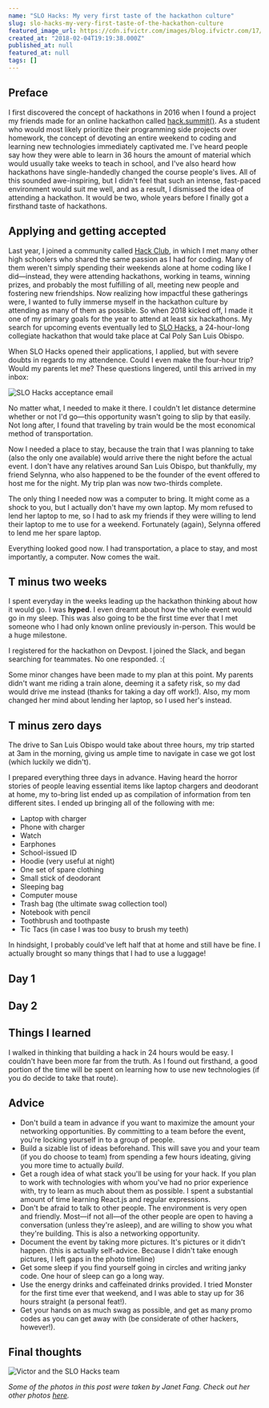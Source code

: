 ```yaml
---
name: "SLO Hacks: My very first taste of the hackathon culture"
slug: slo-hacks-my-very-first-taste-of-the-hackathon-culture
featured_image_url: https://cdn.ifvictr.com/images/blog.ifvictr.com/17/cover.png
created_at: "2018-02-04T19:19:38.000Z"
published_at: null
featured_at: null
tags: []
---
```


<!-- 17 -->

## Preface

I first discovered the concept of hackathons in 2016 when I found a project my friends made for an online hackathon called [hack.summit()](https://hacksummit.org). As a student who would most likely prioritize their programming side projects over homework, the concept of devoting an entire weekend to coding and learning new technologies immediately captivated me. I've heard people say how they were able to learn in 36 hours the amount of material which would usually take weeks to teach in school, and I've also heard how hackathons have single-handedly changed the course people's lives. All of this sounded awe-inspiring, but I didn't feel that such an intense, fast-paced environment would suit me well, and as a result, I dismissed the idea of attending a hackathon. It would be two, whole years before I finally got a firsthand taste of hackathons.

## Applying and getting accepted

Last year, I joined a community called [Hack Club](https://hackclub.com), in which I met many other high schoolers who shared the same passion as I had for coding. Many of them weren't simply spending their weekends alone at home coding like I did—instead, they were attending hackathons, working in teams, winning prizes, and probably the most fulfilling of all, meeting new people and fostering new friendships. Now realizing how impactful these gatherings were, I wanted to fully immerse myself in the hackathon culture by attending as many of them as possible. So when 2018 kicked off, I made it one of my primary goals for the year to attend at least six hackathons. My search for upcoming events eventually led to [SLO Hacks](https://www.slohacks.com), a 24-hour-long collegiate hackathon that would take place at Cal Poly San Luis Obispo.

When SLO Hacks opened their applications, I applied, but with severe doubts in regards to my attendence. Could I even make the four-hour trip? Would my parents let me? These questions lingered, until this arrived in my inbox:

![SLO Hacks acceptance email](https://cdn.ifvictr.com/images/blog.ifvictr.com/17/acceptance-email.png)

No matter what, I needed to make it there. I couldn't let distance determine whether or not I'd go—this opportunity wasn't going to slip by that easily. Not long after, I found that traveling by train would be the most economical method of transportation.

Now I needed a place to stay, because the train that I was planning to take (also the only one available) would arrive there the night before the actual event. I don't have any relatives around San Luis Obispo, but thankfully, my friend Selynna, who also happened to be the founder of the event offered to host me for the night. My trip plan was now two-thirds complete.

The only thing I needed now was a computer to bring. It might come as a shock to you, but I actually don't have my own laptop. My mom refused to lend her laptop to me, so I had to ask my friends if they were willing to lend their laptop to me to use for a weekend. Fortunately (again), Selynna offered to lend me her spare laptop.

Everything looked good now. I had transportation, a place to stay, and most importantly, a computer. Now comes the wait.

## T minus two weeks

I spent everyday in the weeks leading up the hackathon thinking about how it would go. I was **hyped**. I even dreamt about how the whole event would go in my sleep. This was also going to be the first time ever that I met someone who I had only known online previously in-person. This would be a huge milestone.

I registered for the hackathon on Devpost. I joined the Slack, and began searching for teammates. No one responded. :(

Some minor changes have been made to my plan at this point. My parents didn't want me riding a train alone, deeming it a safety risk, so my dad would drive me instead (thanks for taking a day off work!). Also, my mom changed her mind about lending her laptop, so I used her's instead.

## T minus zero days

The drive to San Luis Obispo would take about three hours, my trip started at 3am in the morning, giving us ample time to navigate in case we got lost (which luckily we didn't).

I prepared everything three days in advance. Having heard the horror stories of people leaving essential items like laptop chargers and deodorant at home, my to-bring list ended up as compilation of information from ten different sites. I ended up bringing all of the following with me:

<!-- Feels a bit extra -->
- Laptop with charger
- Phone with charger
- Watch
- Earphones
- School-issued ID
- Hoodie (very useful at night)
- One set of spare clothing
- Small stick of deodorant
- Sleeping bag
- Computer mouse
- Trash bag (the ultimate swag collection tool)
- Notebook with pencil
- Toothbrush and toothpaste
- Tic Tacs (in case I was too busy to brush my teeth)

In hindsight, I probably could've left half that at home and still have be fine. I actually brought so many things that I had to use a luggage!

## Day 1

## Day 2

## Things I learned

I walked in thinking that building a hack in 24 hours would be easy. I couldn't have been more far from the truth. As I found out firsthand, a good portion of the time will be spent on learning how to use new technologies (if you do decide to take that route).

## Advice

- Don't build a team in advance if you want to maximize the amount your networking opportunities. By committing to a team before the event, you're locking yourself in to a group of people.
- Build a sizable list of ideas beforehand. This will save you and your team (if you do choose to team) from spending a few hours ideating, giving you more time to actually _build_.
- Get a rough idea of what stack you'll be using for your hack. If you plan to work with technologies with whom you've had no prior experience with, try to learn as much about them as possible. I spent a substantial amount of time learning React.js and regular expressions.
- Don't be afraid to talk to other people. The environment is very open and friendly. Most—if not all—of the other people are open to having a conversation (unless they're asleep), and are willing to show you what they're building. This is also a networking opportunity.
- Document the event by taking more pictures. It's pictures or it didn't happen. (this is actually self-advice. Because I didn't take enough pictures, I left gaps in the photo timeline)
- Get some sleep if you find yourself going in circles and writing janky code. One hour of sleep can go a long way.
- Use the energy drinks and caffeinated drinks provided. I tried Monster for the first time ever that weekend, and I was able to stay up for 36 hours straight (a personal feat!).
- Get your hands on as much swag as possible, and get as many promo codes as you can get away with (be considerate of other hackers, however!).

## Final thoughts

![Victor and the SLO Hacks team](https://cdn.ifvictr.com/images/blog.ifvictr.com/17/victor-and-slo-hacks-team.png)

<!--
## Extras
- The playlist: https://open.spotify.com/user/1221129377/playlist/2S8UUweaivFihHHHssKzI0
- SLO Hacks recap video:
<iframe width="200" height="150" src="https://www.youtube.com/embed/v3LTm6AI-X0" frameborder="0" allowFullScreen></iframe>
-->

_Some of the photos in this post were taken by Janet Fang. Check out her other photos [here](https://www.flickr.com/people/janetcfang)._